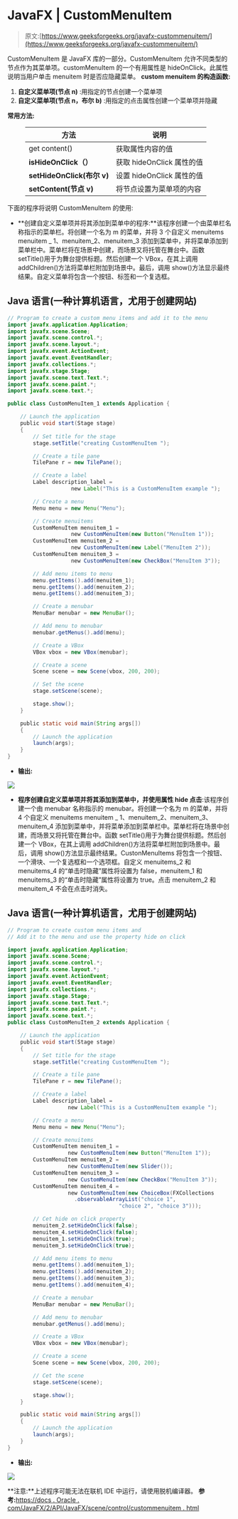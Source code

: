 # JavaFX | CustomMenuItem

> 原文:[https://www.geeksforgeeks.org/javafx-custommenuitem/](https://www.geeksforgeeks.org/javafx-custommenuitem/)

CustomMenuItem 是 JavaFX 库的一部分。CustomMenuItem 允许不同类型的节点作为其菜单项。customMenuItem 的一个有用属性是 hideOnClick。此属性说明当用户单击 menuitem 时是否应隐藏菜单。
**custom menuitem 的构造函数:**

1.  **自定义菜单项(节点 n)** :用指定的节点创建一个菜单项
2.  **自定义菜单项(节点 n，布尔 b)** :用指定的点击属性创建一个菜单项并隐藏

**常用方法:**

<figure class="table">

| 方法 | 说明 |
| --- | --- |
| get content() | 获取属性内容的值 |
| **isHideOnClick（）** | 获取 hideOnClick 属性的值 |
| **setHideOnClick(布尔 v)** | 设置 hideOnClick 属性的值 |
| **setContent(节点 v)** | 将节点设置为菜单项的内容 |

</figure>

下面的程序将说明 CustomMenuItem 的使用:

*   **创建自定义菜单项并将其添加到菜单中的程序:**该程序创建一个由菜单栏名称指示的菜单栏。将创建一个名为 m 的菜单，并将 3 个自定义 menuitems menuitem _ 1、menuitem_2、menuitem_3 添加到菜单中，并将菜单添加到菜单栏中。菜单栏将在场景中创建，而场景又将托管在舞台中。函数 setTitle()用于为舞台提供标题。然后创建一个 VBox，在其上调用 addChildren()方法将菜单栏附加到场景中。最后，调用 show()方法显示最终结果。自定义菜单将包含一个按钮、标签和一个复选框。

## Java 语言(一种计算机语言，尤用于创建网站)

```java
// Program to create a custom menu items and add it to the menu
import javafx.application.Application;
import javafx.scene.Scene;
import javafx.scene.control.*;
import javafx.scene.layout.*;
import javafx.event.ActionEvent;
import javafx.event.EventHandler;
import javafx.collections.*;
import javafx.stage.Stage;
import javafx.scene.text.Text.*;
import javafx.scene.paint.*;
import javafx.scene.text.*;

public class CustomMenuItem_1 extends Application {

    // Launch the application
    public void start(Stage stage)
    {
        // Set title for the stage
        stage.setTitle("creating CustomMenuItem ");

        // Create a tile pane
        TilePane r = new TilePane();

        // Create a label
        Label description_label =
                    new Label("This is a CustomMenuItem example ");

        // Create a menu
        Menu menu = new Menu("Menu");

        // Create menuitems
        CustomMenuItem menuitem_1 =
                    new CustomMenuItem(new Button("MenuItem 1"));
        CustomMenuItem menuitem_2 =
                    new CustomMenuItem(new Label("MenuItem 2"));
        CustomMenuItem menuitem_3 =
                    new CustomMenuItem(new CheckBox("MenuItem 3"));

        // Add menu items to menu
        menu.getItems().add(menuitem_1);
        menu.getItems().add(menuitem_2);
        menu.getItems().add(menuitem_3);

        // Create a menubar
        MenuBar menubar = new MenuBar();

        // Add menu to menubar
        menubar.getMenus().add(menu);

        // Create a VBox
        VBox vbox = new VBox(menubar);

        // Create a scene
        Scene scene = new Scene(vbox, 200, 200);

        // Set the scene
        stage.setScene(scene);

        stage.show();
    }

    public static void main(String args[])
    {
        // Launch the application
        launch(args);
    }
}
```

*   **输出:**

![](img/b65abfa7d2878491e7cf4c8e917dee05.png)

*   **程序创建自定义菜单项并将其添加到菜单中，并使用属性 hide 点击**:该程序创建一个由 menubar 名称指示的 menubar。将创建一个名为 m 的菜单，并将 4 个自定义 menuitems menuitem _ 1、menuitem_2、menuitem_3、menuitem_4 添加到菜单中，并将菜单添加到菜单栏中。菜单栏将在场景中创建，而场景又将托管在舞台中。函数 setTitle()用于为舞台提供标题。然后创建一个 VBox，在其上调用 addChildren()方法将菜单栏附加到场景中。最后，调用 show()方法显示最终结果。CustonMenuItems 将包含一个按钮、一个滑块、一个复选框和一个选项框。自定义 menuitems_2 和 menuitems_4 的“单击时隐藏”属性将设置为 false，menuitem_1 和 menuitems_3 的“单击时隐藏”属性将设置为 true。点击 menuitem_2 和 menuitem_4 不会在点击时消失。

## Java 语言(一种计算机语言，尤用于创建网站)

```java
// Program to create custom menu items and
// Add it to the menu and use the property hide on click

import javafx.application.Application;
import javafx.scene.Scene;
import javafx.scene.control.*;
import javafx.scene.layout.*;
import javafx.event.ActionEvent;
import javafx.event.EventHandler;
import javafx.collections.*;
import javafx.stage.Stage;
import javafx.scene.text.Text.*;
import javafx.scene.paint.*;
import javafx.scene.text.*;
public class CustomMenuItem_2 extends Application {

    // Launch the application
    public void start(Stage stage)
    {
        // Set title for the stage
        stage.setTitle("creating CustomMenuItem ");

        // Create a tile pane
        TilePane r = new TilePane();

        // Create a label
        Label description_label =
                   new Label("This is a CustomMenuItem example ");

        // Create a menu
        Menu menu = new Menu("Menu");

        // Create menuitems
        CustomMenuItem menuitem_1 =
                   new CustomMenuItem(new Button("MenuItem 1"));
        CustomMenuItem menuitem_2 =
                   new CustomMenuItem(new Slider());
        CustomMenuItem menuitem_3 =
                   new CustomMenuItem(new CheckBox("MenuItem 3"));
        CustomMenuItem menuitem_4 =
                   new CustomMenuItem(new ChoiceBox(FXCollections
                     .observableArrayList("choice 1",
                                   "choice 2", "choice 3")));

        // Cet hide on click property
        menuitem_2.setHideOnClick(false);
        menuitem_4.setHideOnClick(false);
        menuitem_1.setHideOnClick(true);
        menuitem_3.setHideOnClick(true);

        // Add menu items to menu
        menu.getItems().add(menuitem_1);
        menu.getItems().add(menuitem_2);
        menu.getItems().add(menuitem_3);
        menu.getItems().add(menuitem_4);

        // Create a menubar
        MenuBar menubar = new MenuBar();

        // Add menu to menubar
        menubar.getMenus().add(menu);

        // Create a VBox
        VBox vbox = new VBox(menubar);

        // Create a scene
        Scene scene = new Scene(vbox, 200, 200);

        // Cet the scene
        stage.setScene(scene);

        stage.show();
    }

    public static void main(String args[])
    {
        // Launch the application
        launch(args);
    }
}
```

*   **输出:**

![](img/706613fb6d87951ac37dec5bbc90000a.png)

**注意:**上述程序可能无法在联机 IDE 中运行，请使用脱机编译器。
**参考:**[https://docs . Oracle . com/JavaFX/2/API/JavaFX/scene/control/custommenuitem . html](https://docs.oracle.com/javafx/2/api/javafx/scene/control/CustomMenuItem.html)